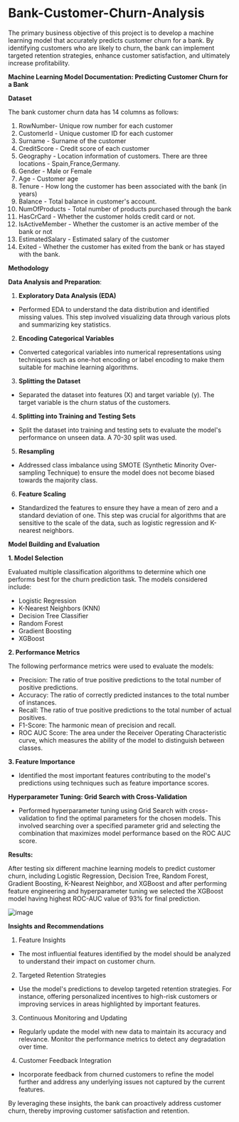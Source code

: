# Bank-Customer-Churn-Analysis
The primary business objective of this project is to develop a machine learning model that accurately predicts customer churn for a bank. By identifying customers who are likely to churn, the bank can implement targeted retention strategies, enhance customer satisfaction, and ultimately increase profitability.

**Machine Learning Model Documentation: Predicting Customer Churn for a Bank**

**Dataset**

The bank customer churn data has 14 columns as follows:

1. RowNumber- Unique row number for each customer
2. CustomerId - Unique customer ID for each customer
3. Surname - Surname of the customer
4. CreditScore - Credit score of each customer
5. Geography -  Location information of customers. There are three locations - Spain,France,Germany.
6. Gender - Male or Female
7. Age - Customer age
8. Tenure - How long the customer has been associated with the bank (in years)
9. Balance - Total balance in customer's account.
10. NumOfProducts - Total number of products purchased through the bank
11. HasCrCard - Whether the customer holds credit card or not.
12. IsActiveMember - Whether the customer is an active member of the bank or not
13. EstimatedSalary - Estimated salary of the customer
14. Exited - Whether the customer has exited from the bank or has stayed with the bank.

**Methodology**

**Data Analysis and Preparation**:

1.	**Exploratory Data Analysis (EDA)**
-	Performed EDA to understand the data distribution and identified missing values. This step involved visualizing data through various plots and summarizing key statistics.
2.	**Encoding Categorical Variables**
-	Converted categorical variables into numerical representations using techniques such as one-hot encoding or label encoding to make them suitable for machine learning algorithms.
3.	**Splitting the Dataset**
-	Separated the dataset into features (X) and target variable (y). The target variable is the churn status of the customers.
4.	**Splitting into Training and Testing Sets**
-	Split the dataset into training and testing sets to evaluate the model's performance on unseen data. A 70-30 split was used.
5.	**Resampling**
-	Addressed class imbalance using SMOTE (Synthetic Minority Over-sampling Technique) to ensure the model does not become biased towards the majority class.
6.	**Feature Scaling**
-	Standardized the features to ensure they have a mean of zero and a standard deviation of one. This step was crucial for algorithms that are sensitive to the scale of the data, such as logistic regression and K-nearest neighbors.


**Model Building and Evaluation**

**1.	Model Selection**

Evaluated multiple classification algorithms to determine which one performs best for the churn prediction task. The models considered include:

-	Logistic Regression
-	K-Nearest Neighbors (KNN)
-	Decision Tree Classifier
-	Random Forest
-	Gradient Boosting
-	XGBoost

**2.	Performance Metrics**

The following performance metrics were used to evaluate the models:

-	Precision: The ratio of true positive predictions to the total number of positive predictions.
-	Accuracy: The ratio of correctly predicted instances to the total number of instances.
-	Recall: The ratio of true positive predictions to the total number of actual positives.
-	F1-Score: The harmonic mean of precision and recall.
-	ROC AUC Score: The area under the Receiver Operating Characteristic curve, which measures the ability of the model to distinguish between classes.
  
**3.	Feature Importance**
	
- Identified the most important features contributing to the model's predictions using techniques such as feature importance scores.
 
**Hyperparameter Tuning: Grid Search with Cross-Validation**

- Performed hyperparameter tuning using Grid Search with cross-validation to find the optimal parameters for the chosen models. This involved searching over a specified parameter grid and selecting the combination that maximizes model performance based on the ROC AUC score.

**Results:**

After testing six different machine learning models to predict customer churn, including Logistic Regression, Decision Tree, Random Forest, Gradient Boosting, K-Nearest Neighbor, and XGBoost and after performing feature engineering and hyperparameter tuning we selected the XGBoost model having highest ROC-AUC value of 93% for final prediction.

![image](https://github.com/JonathanJacob1809/Bank-Customer-Churn-Analysis/assets/169834300/07617b5b-e355-4966-bca9-13a5f5b3496e)

**Insights and Recommendations**

1.	Feature Insights
   
-	The most influential features identified by the model should be analyzed to understand their impact on customer churn.
  
2.	Targeted Retention Strategies
 	
-	Use the model's predictions to develop targeted retention strategies. For instance, offering personalized incentives to high-risk customers or improving services in areas highlighted by important features.
  
3.	Continuous Monitoring and Updating
 	
-	Regularly update the model with new data to maintain its accuracy and relevance. Monitor the performance metrics to detect any degradation over time.
  
4.	Customer Feedback Integration
   
-	Incorporate feedback from churned customers to refine the model further and address any underlying issues not captured by the current features.

By leveraging these insights, the bank can proactively address customer churn, thereby improving customer satisfaction and retention.



